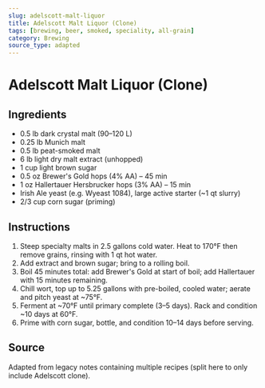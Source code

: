 ```yaml
---
slug: adelscott-malt-liquor
title: Adelscott Malt Liquor (Clone)
tags: [brewing, beer, smoked, speciality, all-grain]
category: Brewing
source_type: adapted
---
```


# Adelscott Malt Liquor (Clone)

## Ingredients

- 0.5 lb dark crystal malt (90–120 L)
- 0.25 lb Munich malt
- 0.5 lb peat-smoked malt
- 6 lb light dry malt extract (unhopped)
- 1 cup light brown sugar
- 0.5 oz Brewer's Gold hops (4% AA) – 45 min
- 1 oz Hallertauer Hersbrucker hops (3% AA) – 15 min
- Irish Ale yeast (e.g. Wyeast 1084), large active starter (~1 qt slurry)
- 2/3 cup corn sugar (priming)

## Instructions

1. Steep specialty malts in 2.5 gallons cold water. Heat to 170°F then remove grains, rinsing with 1 qt hot water.
2. Add extract and brown sugar; bring to a rolling boil.
3. Boil 45 minutes total: add Brewer's Gold at start of boil; add Hallertauer with 15 minutes remaining.
4. Chill wort, top up to 5.25 gallons with pre-boiled, cooled water; aerate and pitch yeast at ~75°F.
5. Ferment at ~70°F until primary complete (3–5 days). Rack and condition ~10 days at 60°F.
6. Prime with corn sugar, bottle, and condition 10–14 days before serving.

## Source

Adapted from legacy notes containing multiple recipes (split here to only include Adelscott clone).
